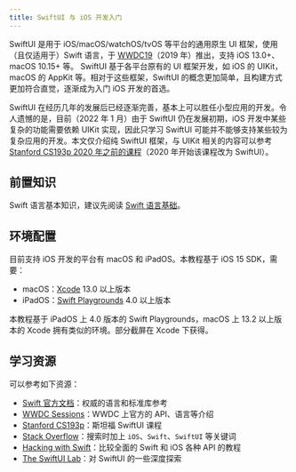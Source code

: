 ```yaml
---
title: SwiftUI 与 iOS 开发入门
---
```


SwiftUI 是用于 iOS/macOS/watchOS/tvOS 等平台的通用原生 UI 框架，使用（且仅适用于）Swift 语言，于 [WWDC19](https://developer.apple.com/videos/play/wwdc2019/216/)（2019 年）推出，支持 iOS 13.0+、macOS 10.15+ 等。
SwiftUI 基于各平台原有的 UI 框架开发，如 iOS 的 UIKit，macOS 的 AppKit 等。相对于这些框架，SwiftUI 的概念更加简单，且构建方式更加符合直觉，逐渐成为入门 iOS 开发的首选。

SwiftUI 在经历几年的发展后已经逐渐完善，基本上可以胜任小型应用的开发。令人遗憾的是，目前（2022 年 1 月）由于 SwiftUI 仍在发展初期，iOS 开发中某些复杂的功能需要依赖 UIKit 实现，因此只学习 SwiftUI 可能并不能够支持某些较为复杂应用的开发。本文仅介绍纯 SwiftUI 框架，与 UIKit 相关的内容可以参考 [Stanford CS193p 2020 年之前的课程](https://www.bilibili.com/video/BV1Mx411L7dS)（2020 年开始该课程改为 SwiftUI）。

## 前置知识

Swift 语言基本知识，建议先阅读 [Swift 语言基础](../../languages/swift/index.md)。

## 环境配置

目前支持 iOS 开发的平台有 macOS 和 iPadOS。本教程基于 iOS 15 SDK，需要：

- macOS：[Xcode](https://apps.apple.com/cn/app/xcode/id497799835) 13.0 以上版本
- iPadOS：[Swift Playgrounds](https://apps.apple.com/app/id908519492) 4.0 以上版本

本教程基于 iPadOS 上 4.0 版本的 Swift Playgrounds，macOS 上 13.2 以上版本的 Xcode 拥有类似的环境。部分截屏在 Xcode 下获得。

## 学习资源

可以参考如下资源：

- [Swift 官方文档](https://swift.org/documentation/)：权威的语言和标准库参考
- [WWDC Sessions](https://developer.apple.com/videos/)：WWDC 上官方的 API、语言等介绍
- [Stanford CS193p](https://cs193p.sites.stanford.edu/)：斯坦福 SwiftUI 课程
- [Stack Overflow](https://stackoverflow.com/)：搜索时加上 `iOS`、`Swift`、`SwiftUI` 等关键词
- [Hacking with Swift](https://www.hackingwithswift.com/)：比较全面的 Swift 和 iOS 各种 API 的教程
- [The SwiftUI Lab](https://swiftui-lab.com/)：对 SwiftUI 的一些深度探索

